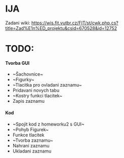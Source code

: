 # IJA
Zadani wiki:
https://wis.fit.vutbr.cz/FIT/st/cwk.php.cs?title=Zad%E1n%ED_projektu&csid=670528&id=12752

# TODO:

#### Tvorba GUI  
- ~Šachovnice~  
- ~Figurky~  
- ~Tlacitka pro ovladani zaznamu~  
- Pridavani novych tabu  
- ~Kostry funkci tlacitek~ 
- Zapis zaznamu  
#### Kod  
- ~Spojit kod z homeworku2 s GUI~
- ~Pohyb Figurek~
- Funkce tlacitek  
- ~Tvorba zaznamu~ 
- Nahrani zaznamu  
- Ukladani zaznamu  
      
